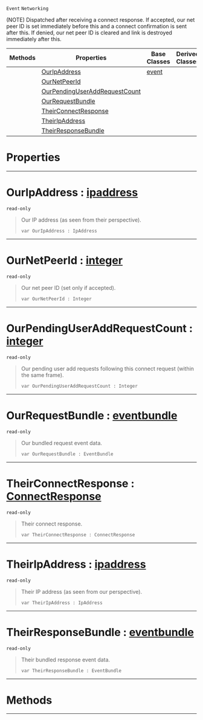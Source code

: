  `Event` `Networking`



(NOTE) Dispatched after receiving a connect response. If accepted, our net peer ID is set immediately before this and a connect confirmation is sent after this. If denied, our net peer ID is cleared and link is destroyed immediately after this.

|Methods|Properties|Base Classes|Derived Classes|
|---|---|---|---|
| |[ OurIpAddress](https://github.com/ArendDanielek/ZeroDocsTest/blob/master/code_reference/class_reference/netpeerreceivedconnectresponse.markdown#ouripaddress-zero-engine)|[event](https://github.com/ArendDanielek/ZeroDocsTest/blob/master/code_reference/class_reference/event.markdown)| |
| |[ OurNetPeerId](https://github.com/ArendDanielek/ZeroDocsTest/blob/master/code_reference/class_reference/netpeerreceivedconnectresponse.markdown#ournetpeerid-zero-engine)| | |
| |[ OurPendingUserAddRequestCount](https://github.com/ArendDanielek/ZeroDocsTest/blob/master/code_reference/class_reference/netpeerreceivedconnectresponse.markdown#ourpendinguseraddrequest)| | |
| |[ OurRequestBundle](https://github.com/ArendDanielek/ZeroDocsTest/blob/master/code_reference/class_reference/netpeerreceivedconnectresponse.markdown#ourrequestbundle-zero-en)| | |
| |[ TheirConnectResponse](https://github.com/ArendDanielek/ZeroDocsTest/blob/master/code_reference/class_reference/netpeerreceivedconnectresponse.markdown#theirconnectresponse-zer)| | |
| |[ TheirIpAddress](https://github.com/ArendDanielek/ZeroDocsTest/blob/master/code_reference/class_reference/netpeerreceivedconnectresponse.markdown#theiripaddress-zero-engi)| | |
| |[ TheirResponseBundle](https://github.com/ArendDanielek/ZeroDocsTest/blob/master/code_reference/class_reference/netpeerreceivedconnectresponse.markdown#theirresponsebundle-zero)| | |


 #  Properties


---  
 #  OurIpAddress : [ipaddress](https://github.com/ArendDanielek/ZeroDocsTest/blob/master/code_reference/class_reference/ipaddress.markdown)

 `read-only`

> Our IP address (as seen from their perspective).
> ``` lang=cpp, name=Zilch
> var OurIpAddress : IpAddress


---  
 #  OurNetPeerId : [integer](https://github.com/ArendDanielek/ZeroDocsTest/blob/master/code_reference/zilch_base_types/integer.markdown)

 `read-only`

> Our net peer ID (set only if accepted).
> ``` lang=cpp, name=Zilch
> var OurNetPeerId : Integer


---  
 #  OurPendingUserAddRequestCount : [integer](https://github.com/ArendDanielek/ZeroDocsTest/blob/master/code_reference/zilch_base_types/integer.markdown)

 `read-only`

> Our pending user add requests following this connect request (within the same frame).
> ``` lang=cpp, name=Zilch
> var OurPendingUserAddRequestCount : Integer


---  
 #  OurRequestBundle : [eventbundle](https://github.com/ArendDanielek/ZeroDocsTest/blob/master/code_reference/class_reference/eventbundle.markdown)

 `read-only`

> Our bundled request event data.
> ``` lang=cpp, name=Zilch
> var OurRequestBundle : EventBundle


---  
 #  TheirConnectResponse : [ConnectResponse](https://github.com/ArendDanielek/ZeroDocsTest/blob/master/code_reference/enum_reference.markdown#connectresponse)

 `read-only`

> Their connect response.
> ``` lang=cpp, name=Zilch
> var TheirConnectResponse : ConnectResponse


---  
 #  TheirIpAddress : [ipaddress](https://github.com/ArendDanielek/ZeroDocsTest/blob/master/code_reference/class_reference/ipaddress.markdown)

 `read-only`

> Their IP address (as seen from our perspective).
> ``` lang=cpp, name=Zilch
> var TheirIpAddress : IpAddress


---  
 #  TheirResponseBundle : [eventbundle](https://github.com/ArendDanielek/ZeroDocsTest/blob/master/code_reference/class_reference/eventbundle.markdown)

 `read-only`

> Their bundled response event data.
> ``` lang=cpp, name=Zilch
> var TheirResponseBundle : EventBundle


---  
 #  Methods


---  
 
  
  
  
  
  
  
  

 